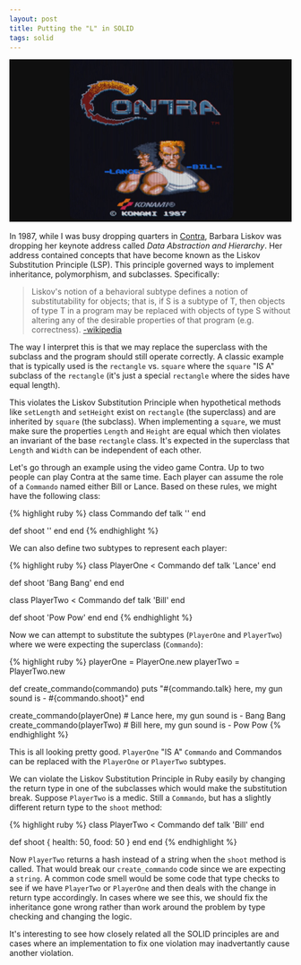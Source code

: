 ```yaml
---
layout: post
title: Putting the "L" in SOLID
tags: solid
---
```

![Contra Intro Graphic](/images/Contra-intro.png)


In 1987, while I was busy dropping quarters in [Contra](https://www.youtube.com/watch?v=zGaCLZCH-do), Barbara Liskov was dropping her keynote address called *Data Abstraction and Hierarchy*. Her address contained concepts that have become known as the Liskov Substitution Principle (LSP). This principle governed ways to implement inheritance, polymorphism, and subclasses. Specifically:

> Liskov's notion of a behavioral subtype defines a notion of substitutability for objects; that is, if S is a subtype of T, then objects of type T in a program may be replaced with objects of type S without altering any of the desirable properties of that program (e.g. correctness). [-wikipedia](https://en.wikipedia.org/wiki/Liskov_substitution_principle#Principle)

The way I interpret this is that we may replace the superclass with the subclass and the program should still operate correctly. A classic example that is typically used is the `rectangle` vs. `square` where the `square` "IS A" subclass of the `rectangle` (it's just a special `rectangle` where the sides have equal length).

This violates the Liskov Substitution Principle when hypothetical methods like `setLength` and `setHeight` exist on `rectangle` (the superclass) and are inherited by `square` (the subclass). When implementing a `square`, we must make sure the properties `Length` and `Height` are equal which then violates an invariant of the base `rectangle` class. It's expected in the superclass that `Length` and `Width` can be independent of each other.

Let's go through an example using the video game Contra. Up to two people can play Contra at the same time. Each player can assume the role of a `Commando` named either Bill or Lance. Based on these rules, we might have the following class:

{% highlight ruby %}
class Commando
  def talk
    ''
  end

  def shoot
    ''
  end
end
{% endhighlight %}

We can also define two subtypes to represent each player:


{% highlight ruby %}
class PlayerOne < Commando
  def talk
    'Lance'
  end

  def shoot
    'Bang Bang'
  end
end

class PlayerTwo < Commando
  def talk
    'Bill'
  end

  def shoot
    'Pow Pow'
  end
end
{% endhighlight %}

Now we can attempt to substitute the subtypes (`PlayerOne` and `PlayerTwo`) where we were expecting the superclass (`Commando`):

{% highlight ruby %}
playerOne = PlayerOne.new
playerTwo = PlayerTwo.new

def create_commando(commando)
  puts "#{commando.talk} here, my gun sound is - #{commando.shoot}"
end

create_commando(playerOne) # Lance here, my gun sound is - Bang Bang
create_commando(playerTwo) # Bill here, my gun sound is - Pow Pow
{% endhighlight %}

This is all looking pretty good. `PlayerOne` "IS A" `Commando` and Commandos can be replaced with the `PlayerOne` or `PlayerTwo` subtypes.

We can violate the Liskov Substitution Principle in Ruby easily by changing the return type in one of the subclasses which would make the substitution break. Suppose `PlayerTwo` is a medic. Still a `Commando`, but has a slightly different return type to the `shoot` method:


{% highlight ruby %}
class PlayerTwo < Commando
  def talk
    'Bill'
  end

  def shoot
    { health: 50, food: 50 }
  end
end
{% endhighlight %}

Now `PlayerTwo` returns a hash instead of a string when the `shoot` method is called. That would break our `create_commando` code since we are expecting a `string`. A common code smell would be some code that type checks to see if we have `PlayerTwo` or `PlayerOne` and then deals with the change in return type accordingly. In cases where we see this, we should fix the inheritance gone wrong rather than work around the problem by type checking and changing the logic.

It's interesting to see how closely related all the SOLID principles are and cases where an implementation to fix one violation may inadvertantly cause another violation.
